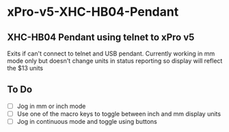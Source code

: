 # xPro-v5-XHC-HB04-Pendant

## XHC-HB04 Pendant using telnet to xPro v5

Exits if can't connect to telnet and USB pendant. Currently working in mm mode only but doesn't change units in status reporting so display will reflect the $13 units

## To Do
- [ ] Jog in mm or inch mode
- [ ] Use one of the macro keys to toggle between inch and mm display units
- [ ] Jog in continuous mode and toggle using buttons
